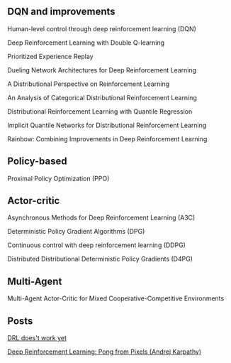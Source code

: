 ## DQN and improvements

Human-level control through deep reinforcement learning (DQN)

Deep Reinforcement Learning with Double Q-learning

Prioritized Experience Replay

Dueling Network Architectures for Deep Reinforcement Learning

A Distributional Perspective on Reinforcement Learning

An Analysis of Categorical Distributional Reinforcement Learning

Distributional Reinforcement Learning with Quantile Regression

Implicit Quantile Networks for Distributional Reinforcement Learning

Rainbow: Combining Improvements in Deep Reinforcement Learning

## Policy-based

Proximal Policy Optimization (PPO)

## Actor-critic
Asynchronous Methods for Deep Reinforcement Learning (A3C)

Deterministic Policy Gradient Algorithms (DPG)

Continuous control with deep reinforcement learning (DDPG)

Distributed Distributional Deterministic Policy Gradients (D4PG)

## Multi-Agent

Multi-Agent Actor-Critic for Mixed Cooperative-Competitive Environments

## Posts
[DRL does't work yet](https://www.alexirpan.com/2018/02/14/rl-hard.html)

[Deep Reinforcement Learning: Pong from Pixels (Andrej Karpathy)](http://karpathy.github.io/2016/05/31/rl/)
